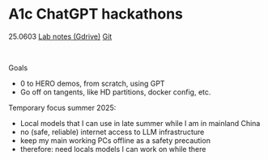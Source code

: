 # A1c ChatGPT hackathons

25.0603 [Lab notes (Gdrive)](https://drive.google.com/drive/folders/1-Adawag9uA8_bq-hDF-nOuPYaRLz1eEO) [Git](https://github.com/terrytaylorbonn?tab=repositories)

<br/>

Goals
- 0 to HERO demos, from scratch, using GPT
- Go off on tangents, like HD partitions, docker config, etc.

Temporary focus summer 2025: 
- Local models that I can use in late summer while I am in mainland China 
- no (safe, reliable) internet access to LLM infrastructure 
- keep my main working PCs offline as a safety precaution
- therefore: need locals models I can work on while there
